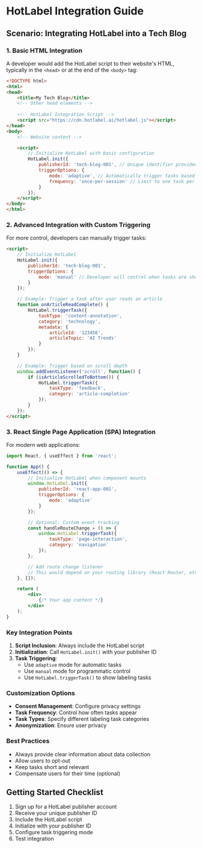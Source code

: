 # HotLabel Integration Guide

## Scenario: Integrating HotLabel into a Tech Blog

### 1. Basic HTML Integration

A developer would add the HotLabel script to their website's HTML, typically in the `<head>` or at the end of the `<body>` tag:

```html
<!DOCTYPE html>
<html>
<head>
    <title>My Tech Blog</title>
    <!-- Other head elements -->
    
    <!-- HotLabel Integration Script -->
    <script src="https://cdn.hotlabel.ai/hotlabel.js"></script>
</head>
<body>
    <!-- Website content -->

    <script>
        // Initialize HotLabel with basic configuration
        HotLabel.init({
            publisherId: 'tech-blog-001', // Unique identifier provided by HotLabel
            triggerOptions: {
                mode: 'adaptive', // Automatically trigger tasks based on user engagement
                frequency: 'once-per-session' // Limit to one task per user session
            }
        });
    </script>
</body>
</html>
```

### 2. Advanced Integration with Custom Triggering

For more control, developers can manually trigger tasks:

```html
<script>
    // Initialize HotLabel
    HotLabel.init({
        publisherId: 'tech-blog-001',
        triggerOptions: {
            mode: 'manual' // Developer will control when tasks are shown
        }
    });

    // Example: Trigger a task after user reads an article
    function onArticleReadComplete() {
        HotLabel.triggerTask({
            taskType: 'content-annotation',
            category: 'technology',
            metadata: {
                articleId: '123456',
                articleTopic: 'AI Trends'
            }
        });
    }

    // Example: Trigger based on scroll depth
    window.addEventListener('scroll', function() {
        if (isArticleScrolledToBottom()) {
            HotLabel.triggerTask({
                taskType: 'feedback',
                category: 'article-completion'
            });
        }
    });
</script>
```

### 3. React Single Page Application (SPA) Integration

For modern web applications:

```jsx
import React, { useEffect } from 'react';

function App() {
    useEffect(() => {
        // Initialize HotLabel when component mounts
        window.HotLabel.init({
            publisherId: 'react-app-001',
            triggerOptions: {
                mode: 'adaptive'
            }
        });

        // Optional: Custom event tracking
        const handleRouteChange = () => {
            window.HotLabel.triggerTask({
                taskType: 'page-interaction',
                category: 'navigation'
            });
        };

        // Add route change listener
        // This would depend on your routing library (React Router, etc.)
    }, []);

    return (
        <div>
            {/* Your app content */}
        </div>
    );
}
```

### Key Integration Points

1. **Script Inclusion**: Always include the HotLabel script
2. **Initialization**: Call `HotLabel.init()` with your publisher ID
3. **Task Triggering**: 
   - Use `adaptive` mode for automatic tasks
   - Use `manual` mode for programmatic control
   - Use `HotLabel.triggerTask()` to show labeling tasks

### Customization Options

- **Consent Management**: Configure privacy settings
- **Task Frequency**: Control how often tasks appear
- **Task Types**: Specify different labeling task categories
- **Anonymization**: Ensure user privacy

### Best Practices

- Always provide clear information about data collection
- Allow users to opt-out
- Keep tasks short and relevant
- Compensate users for their time (optional)

## Getting Started Checklist

1. Sign up for a HotLabel publisher account
2. Receive your unique publisher ID
3. Include the HotLabel script
4. Initialize with your publisher ID
5. Configure task triggering mode
6. Test integration